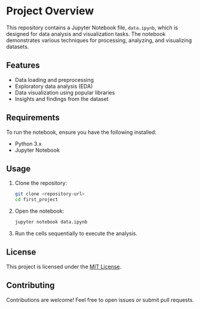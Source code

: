 # Project Overview

This repository contains a Jupyter Notebook file, `data.ipynb`, which is designed for data analysis and visualization tasks. The notebook demonstrates various techniques for processing, analyzing, and visualizing datasets.

## Features

- Data loading and preprocessing
- Exploratory data analysis (EDA)
- Data visualization using popular libraries
- Insights and findings from the dataset

## Requirements

To run the notebook, ensure you have the following installed:

- Python 3.x
- Jupyter Notebook

## Usage

1. Clone the repository:
    ```bash
    git clone <repository-url>
    cd first_project
    ```

2. Open the notebook:
    ```bash
    jupyter notebook data.ipynb
    ```

3. Run the cells sequentially to execute the analysis.

## License

This project is licensed under the [MIT License](LICENSE).

## Contributing

Contributions are welcome! Feel free to open issues or submit pull requests.
